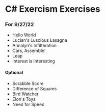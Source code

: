 # C# Exercism Exercises
### For 9/27/22
- Hello World
- Lucian's Luscious Lasagna
- Annalyn's Infilteration
- Cars, Assemble!
- Leap
- Interest is Interesting

#### Optional
- Scrabble Score
- Difference of Squares
- Bird Watcher
- Elon's Toys
- Need for Speed